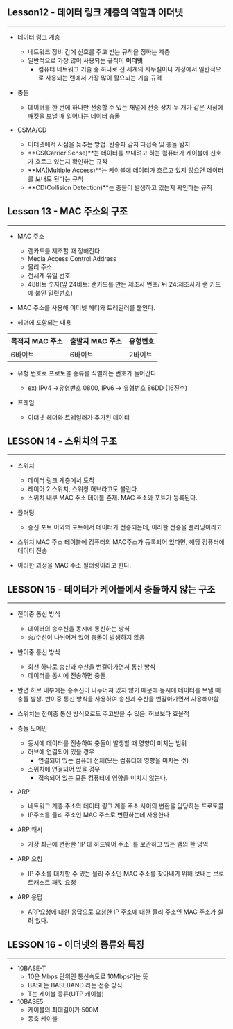 ## Lesson12 - 데이터 링크 계층의 역할과 이더넷

---

- 데이터 링크 계층
  - 네트워크 장비 간에 신호를 주고 받는 규칙을 정하는 계층
  - 일반적으로 가장 많이 사용되는 규칙이 **이더넷**
    - 컴퓨터 네트워크 기술 중 하나로 전 세계의 사무실이나 가정에서 일반적으로 사용되는 랜에서 가장 많이 활요되는 기술 규격

- 충돌
  - 데이터를 한 번에 하나만 전송할 수 있는 채널에 전송 장치 두 개가 같은 시점에 패킷을 보낼 때 일어나는 데이터 충돌


- CSMA/CD
  - 이더넷에서 시점을 늦추는 방법. 반송파 감지 다접속 및 충돌 탐지
  - **CS(Carrier Sense)**는 데이터를 보내려고 하는 컴퓨터가 케이블에 신호가 흐르고 있는지 확인하는 규칙
  - **MA(Multiple Access)**는 케이블에 데이터가 흐르고 있지 않으면 데이터를 보내도 된다는 규칙
  - **CD(Collision Detection)**는 충돌이 발생하고 있는지 확인하는 규칙



## Lesson 13 - MAC 주소의 구조

---

- MAC 주소
  - 랜카드를 제조할 때 정해진다.
  - Media Access Control Address
  - 물리 주소
  - 전세계 유일 번호
  - 48비트 숫자(앞 24비트: 랜카드를 만든 제조사 번호/ 뒤 24:제조사가 랜 카드에 붙인 일련번호)
  
- MAC 주소를 사용해 이더넷 헤더와 트레일러를 붙인다.



- 헤더에 포함되는 내용

| 목적지 MAC 주소 | 출발지 MAC 주소 | 유형번호 |
| --------------- | --------------- | -------- |
| 6바이트         | 6바이트         | 2바이트  |

- 유형 번호로 프로토콜 종류를 식별하는 번호가 들어간다.
  - ex) IPv4 ->유형번호 0800, IPv6 -> 유형번호 86DD (16진수)

- 프레임
  - 이더넷 헤더와 트레일러가 추가된 데이터



## LESSON 14 - 스위치의 구조

---

- 스위치

  - 데이터 링크 계층에서 도착
  - 레이어 2 스위치, 스위칭 허브라고도 불린다.
  - 스위치 내부 MAC 주소 테이블 존재. MAC 주소와 포트가 등록된다.
- 플러딩
  - 송신 포트 이외의 포트에서 데이터가 전송되는데, 이러한 전송을 플러딩이라고

- 스위치 MAC 주소 테이블에 컴퓨터의 MAC주소가 등록되어 있다면, 해당 컴퓨터에 데이터 전송
- 이러한 과정을 MAC 주소 필터링이라고 한다.



## LESSON 15 - 데이터가 케이블에서 충돌하지 않는 구조

---

- 전이중 통신 방식
  - 데이터의 송수신을 동시에 통신하는 방식
  - 송/수신이 나뉘어져 있어 충돌이 발생하지 않음
- 반이중 통신 방식
  - 회선 하나로 송신과 수신을 번갈아가면서 통신 방식
  - 데이터를 동시에 전송하면 충돌
- 반면 허브 내부에는 송수신이 나누어져 있지 않기 때문에 동시에 데이터를 보낼 때 충돌 발생. 반이중 통신 방식을 사용하여 송신과 수신을 번갈아가면서 사용해야함
- 스위치는 전이중 통신 방식으로도 주고받을 수 있음. 허브보다 효율적



- 충돌 도메인
  - 동시에 데이터를 전송하여 충돌이 발생할 때 영향이 미치는 범위
  - 허브에 연결되어 있을 경우
    - 연결되어 있는 컴퓨터 전체(모든 컴퓨터에 영향을 미치는 것)
  - 스위치에 연결되어 있을 경우
    - 접속되어 있는 모든 컴퓨터에 영향을 미치지 않는다.



- ARP
  - 네트워크 계층 주소와 데이터 링크 계층 주소 사이의 변환을 담당하는 프로토콜
  - IP주소를 물리 주소인 MAC 주소로 변환하는데 사용한다
- ARP 캐시
  - 가장 최근에 변환한 'IP 대 하드웨어 주소' 를 보관하고 있는 램의 한 영역
- ARP 요청
  - IP 주소를 대치할 수 있는 물리 주소인 MAC 주소를 찾아내기 위해 보내는 브로트캐스트 패킷 요청
- ARP 응답
  - ARP요청에 대한 응답으로 요쳥한 IP 주소에 대한 물리 주소인 MAC 주소가 실려 있다.



## LESSON 16 - 이더넷의 종류와 특징

---

- 10BASE-T
  - 10은 Mbps 단위인 통신속도로 10Mbps라는 뜻
  - BASE는 BASEBAND 라는 전송 방식
  - T는 케이블 종류(UTP 케이블)
- 10BASE5
  - 케이블의 최대길이가 500M
  - 동축 케이블
